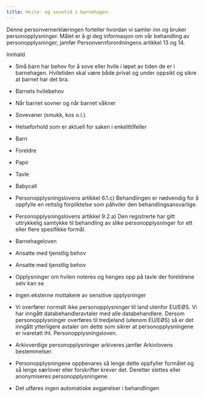 ```yaml
---
title: Hvile- og sovetid i barnehagen
---
```



  

Denne personvernerklæringen forteller hvordan vi samler inn og bruker personopplysninger. Målet er å gi deg informasjon om vår behandling av personopplysninger, jamfør Personvernforordningens artikkel 13 og 14.

  

Innhald

*   Små barn har behov for å sove eller hvile i løpet av tiden de er i barnehagen. Hviletiden skal være både privat og under oppsikt og sikre at barnet har det bra.  
    
*   Barnets hvilebehov  
    
*   Når barnet sovner og når barnet våkner  
    
*   Sovevaner (smukk, kos o.l.).  
    
*   Helseforhold som er aktuell for saken i enkelttilfeller  
    
*   Barn  
    
*   Foreldre  
    
*   Papir  
    
*   Tavle  
    
*   Babycall  
    
*   Personopplysningslovens artikkel 6.1.c) Behandlingen er nødvendig for å oppfylle en rettslig forpliktelse som påhviler den behandlingsansvarlige.  
    
*   Personopplysningslovens artikkel 9.2.a) Den registrerte har gitt uttrykkelig samtykke til behandling av slike personopplysninger for ett eller flere spesifikke formål.  
    
*   Barnehageloven  
    
*   Ansatte med tjenstlig behov  
    
*   Ansatte med tjenstlig behov  
    
*   Opplysninger om hvilen noteres og henges opp på tavle der foreldrene selv kan se  
    
*   Ingen eksterne mottakere av sensitive opplysninger  
    
*   Vi overfører normalt ikke personopplysninger til land utenfor EU/EØS. Vi har inngått databehandleravtaler med alle databehandlere. Dersom personopplysninger overføres til tredjeland (utenom EU/EØS) så er det inngått ytterligere avtaler om dette som sikrer at personopplysningene er ivaretatt iht. Personopplysningsloven.  
    
*   Arkivverdige personopplysninger arkiveres jamfør Arkivlovens bestemmelser.  
    
*   Personopplysningene oppbevares så lenge dette oppfyller formålet og så lenge særlover eller forskrifter krever det. Deretter slettes eller anonymiseres personopplysningene.  
    
*   Det utføres ingen automatiske avgjørelser i behandlingen